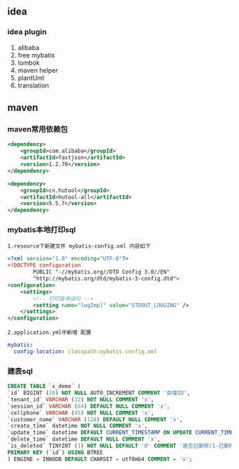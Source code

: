 ##  idea
### idea plugin

1. alibaba
2. free mybatis
3. lombok
4. maven helper
5. plantUml
6. translation

## maven
### maven常用依赖包
```xml
<dependency>
    <groupId>com.alibaba</groupId>
    <artifactId>fastjson</artifactId>
    <version>1.2.70</version>
</dependency>

<dependency>
    <groupId>cn.hutool</groupId>
    <artifactId>hutool-all</artifactId>
    <version>5.5.7</version>
</dependency>
```

### mybatis本地打印sql

```properties
1.resource下新建文件 mybatis-config.xml 内容如下
```

```xml
<?xml version="1.0" encoding="UTF-8"?>
<!DOCTYPE configuration
        PUBLIC "-//mybatis.org//DTD Config 3.0//EN"
        "http://mybatis.org/dtd/mybatis-3-config.dtd">
<configuration>
    <settings>
        <!-- 打印查询语句 -->
        <setting name="logImpl" value="STDOUT_LOGGING" />
    </settings>
</configuration>
```

```properties
2.application.yml中新增 配置
```

```yml
mybatis:
  config-location: classpath:mybatis-config.xml
```

### 建表sql

```sql
CREATE TABLE `x_demo` (
`id` BIGINT (20) NOT NULL AUTO_INCREMENT COMMENT '自增ID',
`tenant_id` VARCHAR (32) NOT NULL COMMENT 'x',
`session_id` VARCHAR (64) DEFAULT NULL COMMENT 'x',
`cellphone` VARCHAR (45) NOT NULL COMMENT 'x',
`customer_name` VARCHAR (128) DEFAULT NULL COMMENT 'x',
`create_time` datetime NOT NULL COMMENT 'x',
`update_time` datetime DEFAULT CURRENT_TIMESTAMP ON UPDATE CURRENT_TIMESTAMP COMMENT 'x',
`delete_time` datetime DEFAULT NULL COMMENT 'x',
`is_deleted` TINYINT (1) NOT NULL DEFAULT '0' COMMENT '是否已删除(1-已删除；0-未删除)',
PRIMARY KEY (`id`) USING BTREE
) ENGINE = INNODB DEFAULT CHARSET = utf8mb4 COMMENT = 'x';
```

